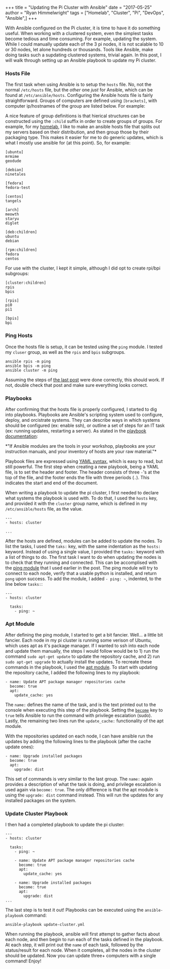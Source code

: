 +++
title = "Updating the Pi Cluster with Ansible"
date = "2017-05-25"
author = "Ryan Himmelwright"
tags = ["Homelab", "Cluster", "Pi", "DevOps", "Ansible",]
+++

With Ansible configured on the Pi cluster, it is time to have it do something useful. When working with a clustered system, even the simplest tasks become tedious and time consuming. For example, updating the system. While I could manually update each of the 3 pi nodes, it is not scalable to 10 or 30 nodes, let alone hundreds or thousands. Tools like Ansible, make doing tasks such a supdating clustered systems, trivial again. In this post, I will walk through setting up an Ansible playbook to update my Pi cluster.

<!-- more -->

### Hosts File
The first task when using Ansible is to setup the `hosts` file. No, not the normal `/etc/hosts` file, but the *other* one *just* for Ansible, which can be found at `/etc/ansible/hosts`. Configuring the Ansible hosts file is fairly straightforward. Groups of computers are defined using `[brackets]`, with computer ip/hostnames of the group are listed below. For example:

A nice feature of group definitions is that hierical structures can be constructed using the `:child` suffix in order to create groups of groups. For example, for my [homelab](../../pages/homelab), I like to make an ansible hosts file that splits out my servers based on their distribution, and then group those by their packaging type. This makes it easier for me to do generic updates, which is what I mostly use ansible for (at this point). So, for example:

```
[ubuntu]
mrmime
geodude

[debian]
ninetales

[fedora]
fedora-test

[centos]
tangels

[arch]
meowth
staryu
diglet

[deb:children]
ubuntu
debian

[rpm:children]
fedora
centos

```

For use with the cluster, I kept it simple, although I did opt to create rpi/bpi subgroups:

```
[cluster:children]
rpis
bpis

[rpis]
pi0
pi1

[bpis]
bpi
```

### Ping Hosts
Once the hosts file is setup, it can be tested using the `ping` module. I tested my `cluser` group, as well as the `rpis` and `bpis` subgroups.


```
ansible rpis -m ping
ansible bpis -m ping
ansible cluster -m ping
```

Assuming the steps of [the last post](../Ansible-On-Pi-Cluster) were done correctly, this should work. If not, double check that post and make sure everything looks correct.

### Playbooks
After confirming that the hosts file is properly configured, I started to dig into playbooks. Playbooks are Ansible's scripting system used to configure, deploy, and orcistrate systems. They can describe ways in which systems should be configured (ex: enable ssh), or outline a set of steps for an IT task (ex: running updates, restarting a server). As stated in the [playbook documentation](https://docs.ansible.com/ansible/playbooks.html):

<div id="post-quote">
*"If Ansible modules are the tools in your workshop, playbooks are your instruction manuals, and your inventory of hosts are your raw material."*
</div>

Playbook files are expressed using [YAML syntax](https://docs.ansible.com/ansible/YAMLSyntax.html), which is easy to read, but still powerful. The first step when creating a new playbook, being a YAML file, is to set the header and footer. The header consists of three `-`'s at the top of the file, and the footer ends the file with three periods (`.`). This indicates the start and end of the document.

When writing a playbook to update the pi cluster, I first needed to declare what systems the playbook is used with. To do that, I used the `hosts` key, and provided it with the `cluster` group name, which is defined in my `/etc/ansible/hosts` file, as the value.

```
---
- hosts: cluster

...
```

After the hosts are defined, modules can be added to update the nodes. To list the tasks, I used the `taks:` key, with the same indentation as the `hosts:` keyword. Instead of using a single value, I provided the `tasks:` keyword with a list of things to do. The first task I want to do when updating the nodes is to check that they running and connected. This can be accomplised with the [ping module](https://docs.ansible.com/ansible/ping_module.html) that I used earlier in the post. The ping module will try to connect to each node, verify that a usable python is installed, and return `pong` upon success. To add the module, I added `- ping: ~`, indented, to the line below `tasks:`:

```
---
- hosts: cluster

  tasks:
    - ping: ~
```

### Apt Module
After defining the ping module, I started to get a bit fancier. Well... a little bit fancier. Each node in my pi cluster is running some verison of Ubuntu, which uses apt as it's package manager. If I wanted to ssh into each node and update them manually, the steps I would follow would be to 1) run the command `sudo apt-get update` to update the repository cache, and 2) run `sudo apt-get upgrade` to actually install the updates. To recreate these commands in the playbook, I used the [apt module](https://docs.ansible.com/ansible/apt_module.html). To start with updating the repository cache, I added the following lines to my playbook:

```
- name: Update APT package manager repositories cache
  become: true
  apt:
    update_cache: yes
```

The `name:` defines the name of the task, and is the text printed out to the console when executing this step of the playbook. Setting the [`become`](https://docs.ansible.com/ansible/become.html) key to `true` tells Ansible to run the command with privilege escalation (sudo). Lastly, the remaining two lines run the `update_cache:` functionality of the apt module. 

With the repositories updated on each node, I can have ansible run the updates by adding the following lines to the playbook (after the cache update ones):

```
- name: Upgrade installed packages
  become: true
  apt:
    upgrade: dist
```

This set of commands is very similar to the last group. The `name:` again provides a description of what the task is doing, and privilege escalation is used again via `become: true`. The only difference is that the apt module is using the `upgrade: dist` command instead. This will run the updates for any installed packages on the system.

### Update Cluster Playbook

I then had a completed playbook to update the pi cluster:

```
---
- hosts: cluster

  tasks:
    - ping: ~

    - name: Update APT package manager repositories cache
      become: true
      apt:
        update_cache: yes

    - name: Upgrade installed packages
      become: true
      apt:
        upgrade: dist
...

```

The last step is to test it out! Playbooks can be executed using the `ansible-playbook` command:

```
ansible-playbook update-cluster.yml
```

When running the playbook, ansible will first attempt to gather facts about each node, and then begin to run each of the tasks defined in the playbook. At each step, it will print out the `name` of each task, followed by the status/result for each node. When it completes, all the nodes in the cluster should be updated. Now you can update three+ computers with a single command! Enjoy!

